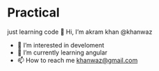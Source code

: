 # Practical
just learning code
 👋 Hi, I’m akram khan @khanwaz
- 👀 I’m interested in develoment
- 🌱 I’m currently learning angular
- 📫 How to reach me khanwaz@gmail.com
